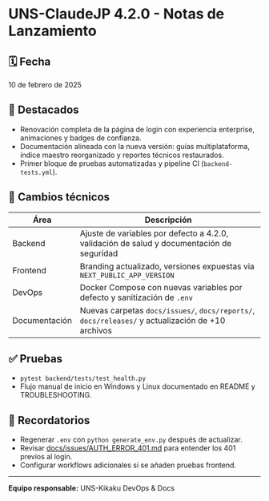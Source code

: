 # UNS-ClaudeJP 4.2.0 - Notas de Lanzamiento

## 🗓️ Fecha
10 de febrero de 2025

## 🌟 Destacados

- Renovación completa de la página de login con experiencia enterprise, animaciones y badges de confianza.
- Documentación alineada con la nueva versión: guías multiplataforma, índice maestro reorganizado y reportes técnicos restaurados.
- Primer bloque de pruebas automatizadas y pipeline CI (`backend-tests.yml`).

## 🔁 Cambios técnicos

| Área | Descripción |
|------|-------------|
| Backend | Ajuste de variables por defecto a 4.2.0, validación de salud y documentación de seguridad |
| Frontend | Branding actualizado, versiones expuestas via `NEXT_PUBLIC_APP_VERSION` |
| DevOps | Docker Compose con nuevas variables por defecto y sanitización de `.env` |
| Documentación | Nuevas carpetas `docs/issues/`, `docs/reports/`, `docs/releases/` y actualización de +10 archivos |

## ✅ Pruebas

- `pytest backend/tests/test_health.py`
- Flujo manual de inicio en Windows y Linux documentado en README y TROUBLESHOOTING.

## 📣 Recordatorios

- Regenerar `.env` con `python generate_env.py` después de actualizar.
- Revisar [docs/issues/AUTH_ERROR_401.md](../issues/AUTH_ERROR_401.md) para entender los 401 previos al login.
- Configurar workflows adicionales si se añaden pruebas frontend.

---

**Equipo responsable:** UNS-Kikaku DevOps & Docs

